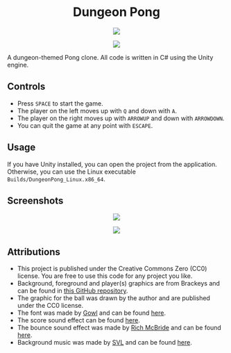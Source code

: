 <div align="center">
    <h1>Dungeon Pong</h1>
</div>

<p align="center">
    <a href="https://www.python.org/"><img src="https://forthebadge.com/images/badges/made-with-c-sharp.svg"></a>
</p>

<p align="center">
    <a href="https://github.com/ffiza/pong/blob/main/LICENSE"><img src="https://img.shields.io/github/license/ffiza/pong?style=flat&logo=GNU&labelColor=2B2D2F"></a>
</p>

A dungeon-themed Pong clone. All code is written in C# using the Unity engine.

## Controls

- Press `SPACE` to start the game.
- The player on the left moves up with `Q` and down with `A`.
- The player on the right moves up with `ARROWUP` and down with `ARROWDOWN`.
- You can quit the game at any point with `ESCAPE`.

## Usage

If you have Unity installed, you can open the project from the application.
Otherwise, you can use the Linux executable `Builds/DungeonPong_Linux.x86_64`.

## Screenshots

<p align="center">
    <img src="https://i.imgur.com/YBiRjst.jpeg">
</p>

<p align="center">
    <img src="https://i.imgur.com/RHtpCqW.jpg">
</p>

## Attributions

* This project is published under the Creative Commons Zero
(CC0) license. You are free to use this code for any project you like.
* Background, foreground and player(s) graphics are from Brackeys and
can be found in [this GitHub repository](https://github.com/Brackeys/2D-Lights).
* The graphic for the ball was drawn by the author and
are published under the CC0 license.
* The font was made by [Gowl](https://gowldev.itch.io/) and can be found
[here](https://gowldev.itch.io/middleablackletterfont).
* The score sound effect can be found [here](https://www.playonloop.com/sound-effects-for-videos/boom-slam-impact-sounds/).
* The bounce sound effect was made by [Rich McBride](https://shapeforms.itch.io/) and can be found
[here](https://shapeforms.itch.io/shapeforms-audio-free-sfx).
* Background music was made by [SVL](https://svl.itch.io/) and can be found [here](https://svl.itch.io/rpg-music-pack-svl).
